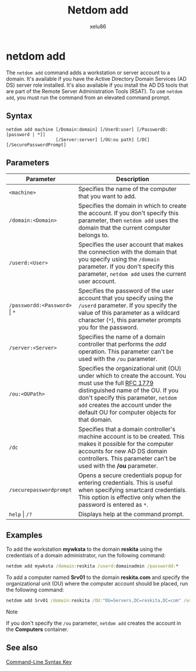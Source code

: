 ﻿---
title: Netdom add
description: Netdom add is a command-line utility that adds a workstation or server account to a domain in Windows Server.
ms.topic: reference
ms.author: alalve
author: xelu86
ms.date: 06/09/2025
---

# netdom add

The `netdom add` command adds a workstation or server account to a domain. It's available if you have the Active Directory Domain Services (AD DS) server role installed. It's also available if you install the AD DS tools that are part of the Remote Server Administration Tools (RSAT). To use `netdom add`, you must run the command from an elevated command prompt.

## Syntax

```
netdom add machine [/Domain:domain] [/UserD:user] [/PasswordD:[password | *]]
                   [/Server:server] [/OU:ou path] [/DC] [/SecurePasswordPrompt]
```

## Parameters

|Parameter|Description|
|---|---|
|`<machine>`|Specifies the name of the computer that you want to add.|
|`/domain:<Domain>`|Specifies the domain in which to create the account. If you don't specify this parameter, then `netdom add` uses the domain that the current computer belongs to.|
|`/userd:<User>`|Specifies the user account that makes the connection with the domain that you specify using the `/domain` parameter. If you don't specify this parameter, `netdom add` uses the current user account.|
|`/passwordd:<Password>` \| `*`|Specifies the password of the user account that you specify using the `/userd` parameter. If you specify the value of this parameter as a wildcard character (`*`), this parameter prompts you for the password.|
|`/server:<Server>`|Specifies the name of a domain controller that performs the *add* operation. This parameter can't be used with the `/ou` parameter.|
|`/ou:<OUPath>`|Specifies the organizational unit (OU) under which to create the account. You must use the full [RFC 1779](https://www.rfc-editor.org/rfc/rfc1779) distinguished name of the OU. If you don't specify this parameter, `netdom add` creates the account under the default OU for computer objects for that domain.|
|`/dc`|Specifies that a domain controller's machine account is to be created. This makes it possible for the computer accounts for new AD DS domain controllers. This parameter can't be used with the **/ou** parameter.|
| `/securepasswordprompt` | Opens a secure credentials popup for entering credentials. This is useful when specifying smartcard credentials. This option is effective only when the password is entered as `*`. |
|`help` \| `/?`|Displays help at the command prompt.|

## Examples

To add the workstation **mywksta** to the domain **reskita** using the credentials of a domain administrator, run the following command:

```cmd
netdom add mywksta /domain:reskita /userd:domainadmin /passwordd:*
```

To add a computer named **Srv01** to the domain **reskita.com** and specify the organizational unit (OU) where the computer account should be placed, run the following command:

```cmd
netdom add Srv01 /domain:reskita /OU:"OU=Servers,DC=reskita,DC=com" /userd:domainadmin /passwordd:*
```

> [!NOTE]
> If you don't specify the `/ou` parameter, `netdom add` creates the account in the **Computers** container.

## See also

[Command-Line Syntax Key](command-line-syntax-key.md)
